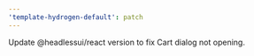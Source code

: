 ```yaml
---
'template-hydrogen-default': patch
---
```


Update @headlessui/react version to fix Cart dialog not opening.
